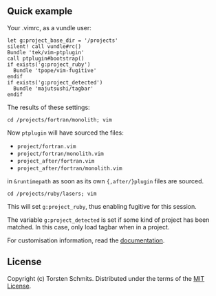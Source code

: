 ## Quick example

Your .vimrc, as a vundle user:
```VimL
let g:project_base_dir = '/projects'
silent! call vundle#rc()
Bundle 'tek/vim-ptplugin'
call ptplugin#bootstrap()
if exists('g:project_ruby')
  Bundle 'tpope/vim-fugitive'
endif
if exists('g:project_detected')
  Bundle 'majutsushi/tagbar'
endif
```
The results of these settings:

`cd /projects/fortran/monolith; vim`

Now `ptplugin` will have sourced the files:

* `project/fortran.vim`
* `project/fortran/monolith.vim`
* `project_after/fortran.vim`
* `project_after/fortran/monolith.vim`

in `&runtimepath` as soon as its own `{,after/}plugin` files are sourced.

`cd /projects/ruby/lasers; vim`

This will set `g:project_ruby`, thus enabling fugitive for this session.

The variable `g:project_detected` is set if some kind of project
has been matched. In this case, only load tagbar when in a project.

For customisation information, read the [documentation][1].

## License

Copyright (c) Torsten Schmits. Distributed under the terms of the [MIT
License][2].

[1]: https://github.com/tek/vim-ptplugin/blob/master/doc/ptplugin.vim 'doc'
[2]: http://opensource.org/licenses/MIT 'mit license'
